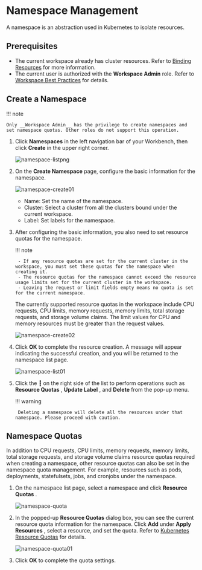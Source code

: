 # Namespace Management

A namespace is an abstraction used in Kubernetes to isolate resources.

## Prerequisites

- The current workspace already has cluster resources. Refer to [Binding Resources](../../../ghippo/user-guide/workspace/quota.md) for more information.
- The current user is authorized with the __Workspace Admin__ role. Refer to [Workspace Best Practices](../../../ghippo/best-practice/ws-best-practice.md) for details.

## Create a Namespace

!!! note

    Only __Workspace Admin__ has the privilege to create namespaces and set namespace quotas. Other roles do not support this operation.

1. Click __Namespaces__ in the left navigation bar of your Workbench, then click __Create__ in the upper right corner.

    ![namespace-listpng](https://docs.daocloud.io/daocloud-docs-images/docs/en/docs/amamba/images/create00.png)

2. On the __Create Namespace__ page, configure the basic information for the namespace.

    ![namespace-create01](https://docs.daocloud.io/daocloud-docs-images/docs/en/docs/amamba/images/create01.png)

    - Name: Set the name of the namespace.
    - Cluster: Select a cluster from all the clusters bound under the current workspace.
    - Label: Set labels for the namespace.

3. After configuring the basic information, you also need to set resource quotas for the namespace.

    !!! note

        - If any resource quotas are set for the current cluster in the workspace, you must set these quotas for the namespace when creating it.
        - The resource quotas for the namespace cannot exceed the resource usage limits set for the current cluster in the workspace.
        - Leaving the request or limit fields empty means no quota is set for the current namespace.

    The currently supported resource quotas in the workspace include CPU requests, CPU limits, memory requests, memory limits, total storage requests, and storage volume claims. The limit values for CPU and memory resources must be greater than the request values.

    ![namespace-create02](https://docs.daocloud.io/daocloud-docs-images/docs/en/docs/amamba/images/create02.png)

4. Click __OK__ to complete the resource creation. A message will appear indicating the successful creation, and you will be returned to the namespace list page.

    ![namespace-list01](https://docs.daocloud.io/daocloud-docs-images/docs/en/docs/amamba/images/create03.png)

5. Click the __┇__ on the right side of the list to perform operations such as __Resource Quotas__ , __Update Label__ , and __Delete__ from the pop-up menu.

    !!! warning

        Deleting a namespace will delete all the resources under that namespace. Please proceed with caution.

## Namespace Quotas

In addition to CPU requests, CPU limits, memory requests, memory limits, total storage requests, and storage volume claims resource quotas required when creating a namespace, other resource quotas can also be set in the namespace quota management. For example, resources such as pods, deployments, statefulsets, jobs, and cronjobs under the namespace.

1. On the namespace list page, select a namespace and click __Resource Quotas__ .

    ![namespace-quota](https://docs.daocloud.io/daocloud-docs-images/docs/en/docs/amamba/images/ns-quota01.png)

2. In the popped-up __Resource Quotas__ dialog box, you can see the current resource quota information for the namespace. Click __Add__ under __Apply Resources__ , select a resource, and set the quota. Refer to [Kubernetes Resource Quotas](https://kubernetes.io/docs/concepts/policy/resource-quotas/) for details.

    ![namespace-quota01](https://docs.daocloud.io/daocloud-docs-images/docs/en/docs/amamba/images/ns-quota02.png)

3. Click __OK__ to complete the quota settings.
